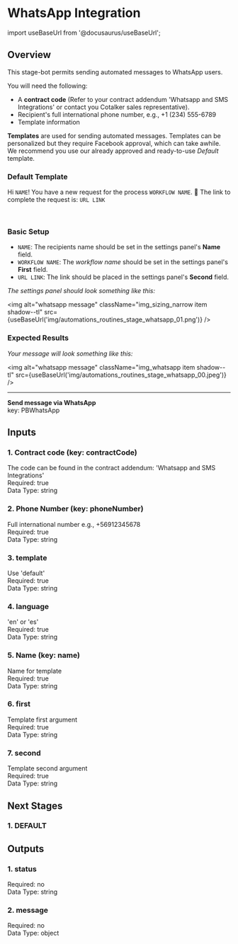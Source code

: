 # WhatsApp Integration  
import useBaseUrl from '@docusaurus/useBaseUrl';

## Overview

This stage-bot permits sending automated messages to WhatsApp users.

You will need the following:
- A **contract code** (Refer to your contract addendum 'Whatsapp and SMS Integrations' or contact you Cotalker sales representative).
- Recipient's full international phone number, e.g., +1 (234) 555-6789
- Template information

**Templates** are used for sending automated messages. Templates can be personalized but they require Facebook approval, which can take awhile. We recommend you use our already approved and ready-to-use _Default_ template.

### Default Template

<div className="alert alert--secondary">

Hi `NAME`! You have a new request for the process `WORKFLOW NAME`. 
📝 The link to complete the request is: `URL LINK`

</div>
<br/>

### Basic Setup

- `NAME`: The recipients name should be set in the settings panel's **Name** field.
- `WORKFLOW NAME`: The _workflow name_ should be set in the settings panel's **First** field.
- `URL LINK`: The link should be placed in the settings panel's **Second** field.

_The settings panel should look something like this:_

<img alt="whatsapp message" className="img_sizing_narrow item shadow--tl" src={useBaseUrl('img/automations_routines_stage_whatsapp_01.png')} />
<br/>

### Expected Results

_Your message will look something like this:_

<img alt="whatsapp message" className="img_whatsapp item shadow--tl" src={useBaseUrl('img/automations_routines_stage_whatsapp_00.jpeg')} />
<br/>

-----



  
**Send message via WhatsApp**  
key: PBWhatsApp  
## Inputs  
### 1. Contract code (key: contractCode)  
The code can be found in the contract addendum: 'Whatsapp and SMS Integrations'  
Required: true  
Data Type: string   
### 2. Phone Number (key: phoneNumber)  
Full international number e.g., +56912345678  
Required: true  
Data Type: string   
### 3. template  
Use 'default'  
Required: true  
Data Type: string   
### 4. language  
'en' or 'es'  
Required: true  
Data Type: string   
### 5. Name (key: name)  
Name for template  
Required: true  
Data Type: string   
### 6. first  
Template first argument  
Required: true  
Data Type: string   
### 7. second  
Template second argument  
Required: true  
Data Type: string   
## Next Stages  
### 1. DEFAULT  
  
## Outputs  
### 1. status  
  
Required: no  
Data Type: string   
### 2. message  
  
Required: no  
Data Type: object 
